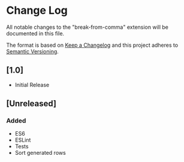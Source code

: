 # Change Log
All notable changes to the "break-from-comma" extension will be documented in this file.

The format is based on [Keep a Changelog](http://keepachangelog.com/) 
and this project adheres to [Semantic Versioning](http://semver.org/).

## [1.0]
- Initial Release

## [Unreleased]
### Added
- ES6
- ESLint
- Tests
- Sort generated rows
